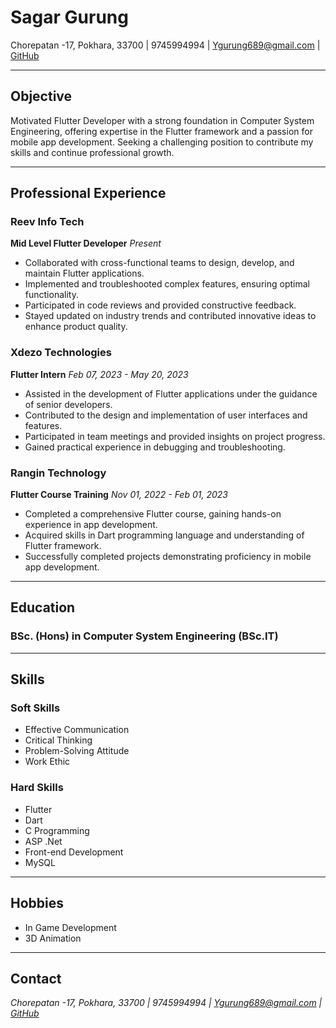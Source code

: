 # Sagar Gurung

Chorepatan -17, Pokhara, 33700 | 9745994994 | Ygurung689@gmail.com | [GitHub](https://github.com/sagarGurung689)

---

## Objective

Motivated Flutter Developer with a strong foundation in Computer System Engineering, offering expertise in the Flutter framework and a passion for mobile app development. Seeking a challenging position to contribute my skills and continue professional growth.

---

## Professional Experience

### Reev Info Tech
**Mid Level Flutter Developer**
*Present*

- Collaborated with cross-functional teams to design, develop, and maintain Flutter applications.
- Implemented and troubleshooted complex features, ensuring optimal functionality.
- Participated in code reviews and provided constructive feedback.
- Stayed updated on industry trends and contributed innovative ideas to enhance product quality.

### Xdezo Technologies
**Flutter Intern**
*Feb 07, 2023 - May 20, 2023*

- Assisted in the development of Flutter applications under the guidance of senior developers.
- Contributed to the design and implementation of user interfaces and features.
- Participated in team meetings and provided insights on project progress.
- Gained practical experience in debugging and troubleshooting.

### Rangin Technology
**Flutter Course Training**
*Nov 01, 2022 - Feb 01, 2023*

- Completed a comprehensive Flutter course, gaining hands-on experience in app development.
- Acquired skills in Dart programming language and understanding of Flutter framework.
- Successfully completed projects demonstrating proficiency in mobile app development.

---

## Education

### BSc. (Hons) in Computer System Engineering (BSc.IT)


---

## Skills

### Soft Skills
- Effective Communication
- Critical Thinking
- Problem-Solving Attitude
- Work Ethic

### Hard Skills
- Flutter
- Dart
- C Programming
- ASP .Net
- Front-end Development
- MySQL

---

## Hobbies

- In Game Development
- 3D Animation

---

## Contact

*Chorepatan -17, Pokhara, 33700 | 9745994994 | Ygurung689@gmail.com | [GitHub](https://github.com/sagarGurung689)*

